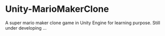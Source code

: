 # Unity-MarioMakerClone
A super mario maker clone game in Unity Engine for learning purpose. Still under developing ...
